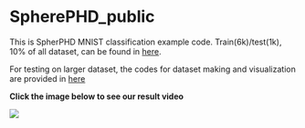 SpherePHD_public
===============
This is SpherPHD MNIST classification example code. 
Train(6k)/test(1k), 10% of all dataset, can be found in [here](https://drive.google.com/drive/folders/1rvvedIZ8H0Qw4iYqmGyeR_X4QKCMppmJ?usp=sharing). 

For testing on larger dataset, the codes for dataset making and visualization are provided in [here](https://drive.google.com/open?id=1ZVx8E33d8z1_feBkMQ-UB_I2ogWO6jc3)


__Click the image below to see our result video__

[![](https://img.youtube.com/vi/y9YkOOTf8LQ/0.jpg)](https://www.youtube.com/watch?v=y9YkOOTf8LQ)
